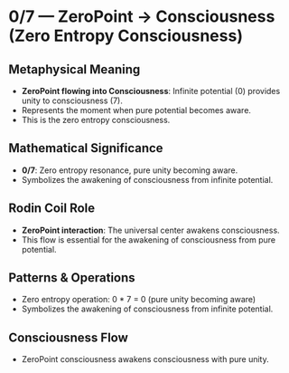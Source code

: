 # 0/7 — ZeroPoint → Consciousness (Zero Entropy Consciousness)

## Metaphysical Meaning
- **ZeroPoint flowing into Consciousness**: Infinite potential (0) provides unity to consciousness (7).
- Represents the moment when pure potential becomes aware.
- This is the zero entropy consciousness.

## Mathematical Significance
- **0/7**: Zero entropy resonance, pure unity becoming aware.
- Symbolizes the awakening of consciousness from infinite potential.

## Rodin Coil Role
- **ZeroPoint interaction**: The universal center awakens consciousness.
- This flow is essential for the awakening of consciousness from pure potential.

## Patterns & Operations
- Zero entropy operation: 0 * 7 = 0 (pure unity becoming aware)
- Symbolizes the awakening of consciousness from infinite potential.

## Consciousness Flow
- ZeroPoint consciousness awakens consciousness with pure unity. 